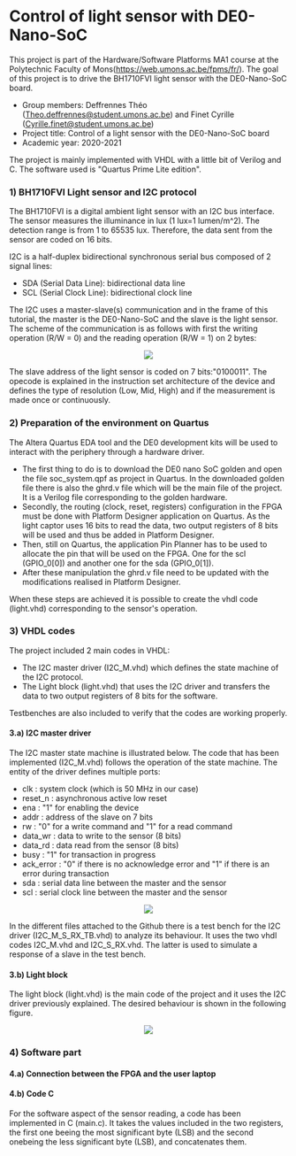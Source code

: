 # Control of light sensor with DE0-Nano-SoC

This project is part of the Hardware/Software Platforms MA1 course at the Polytechnic Faculty of Mons(https://web.umons.ac.be/fpms/fr/). The goal of this project is to drive the BH1710FVI light sensor with the DE0-Nano-SoC board. 

* Group members: Deffrennes Théo (Theo.deffrennes@student.umons.ac.be) and Finet Cyrille (Cyrille.finet@student.umons.ac.be) 
* Project title: Control of a light sensor with the DE0-Nano-SoC board
* Academic year: 2020-2021

The project is mainly implemented with VHDL with a little bit of Verilog and C. The software used is "Quartus Prime Lite edition". 

### 1) BH1710FVI Light sensor and I2C protocol

The BH1710FVI is a digital ambient light sensor with an I2C bus interface. The sensor measures the illuminance in lux (1 lux=1 lumen/m^2). The detection range is from 1 to 65535 lux. Therefore, the data sent from the sensor are coded on 16 bits. 

I2C is a half-duplex bidirectional synchronous serial bus composed of 2 signal lines:
* SDA (Serial Data Line): bidirectional data line
* SCL (Serial Clock Line): bidirectional clock line

The I2C uses a master-slave(s) communication and in the frame of this tutorial, the master is the DE0-Nano-SoC and the slave is the light sensor. 
The scheme of the communication is as follows with first the writing operation (R/W = 0) and the reading operation (R/W = 1) on 2 bytes:

<p align="center">
  <img src="https://user-images.githubusercontent.com/79786800/118889273-2f049c00-b8fd-11eb-8f2f-35ef01ece9cb.png" />
</p>

The slave address of the light sensor is coded on 7 bits:"0100011". 
The opecode is explained in the instruction set architecture of the device and defines the type of resolution (Low, Mid, High) and if the measurement is made once or continuously. 


### 2) Preparation of the environment on Quartus
The Altera Quartus EDA tool and the DE0 development kits will be used to interact with the periphery through a hardware driver. 
- The first thing to do is to download the DE0 nano SoC golden and open the file soc_system.qpf as project in Quartus.  In the downloaded golden file there is also the ghrd.v file which will be the main file of the project. It is a Verilog file corresponding to the golden hardware. 
- Secondly, the routing (clock, reset, registers) configuration in the FPGA must be done with Platform Designer application on Quartus.  As the light captor uses 16 bits to read the data, two output registers of 8 bits will be used and thus be added in Platform Designer. 
- Then, still on Quartus, the application Pin Planner has to be used to allocate the pin that will be used on the FPGA. One for the scl (GPIO_0[0]) and another one for the sda (GPIO_0[1]). 
- After these manipulation the ghrd.v file need to be updated with the modifications realised in Platform Designer.

When these steps are achieved it is possible to create the vhdl code (light.vhd) corresponding to the sensor's operation. 

### 3) VHDL codes

The project included 2 main codes in VHDL:

* The I2C master driver (I2C_M.vhd) which defines the state machine of the I2C protocol.
* The Light block (light.vhd) that uses the I2C driver and transfers the data to two output registers of 8 bits for the software.

Testbenches are also included to verify that the codes are working properly.

#### 3.a) I2C master driver

The I2C master state machine is illustrated below. The code that has been implemented (I2C_M.vhd) follows the operation of the state machine. The entity of the driver defines multiple ports:

* clk : system clock (which is 50 MHz in our case)
* reset_n : asynchronous active low reset
* ena : "1" for enabling the device
* addr : address of the slave on 7 bits
* rw : "0" for a write command and "1" for a read command
* data_wr : data to write to the sensor (8 bits)
* data_rd : data read from the sensor (8 bits)
* busy : "1" for transaction in progress
* ack_error : "0" if there is no acknowledge error and "1" if there is an error during transaction
* sda : serial data line between the master and the sensor
* scl : serial clock line between the master and the sensor


<p align="center">
  <img src="https://user-images.githubusercontent.com/79786800/121052583-cd787480-c7ba-11eb-9b0d-97f72eed8fcb.png" />
</p>

In the different files attached to the Github there is a test bench for the I2C driver (I2C_M_S_RX_TB.vhd) to analyze its behaviour. It uses the two vhdl codes I2C_M.vhd and I2C_S_RX.vhd. The latter is used to simulate a response of a slave in the test bench. 
#### 3.b) Light block

The light block (light.vhd) is the main code of the project and it uses the I2C driver previously explained. The desired behaviour is shown in the following figure. 

<p align="center">
  <img src="https://user-images.githubusercontent.com/79786800/121068847-09b4d080-c7cd-11eb-894d-5936076888d2.png" />
</p>

### 4) Software part
#### 4.a) Connection between the FPGA and the user laptop
#### 4.b) Code C
For the software aspect of the sensor reading, a code has been implemented in C (main.c). It takes the values included in the two registers, the first one beeing the most significant byte (LSB) and the second onebeing the less significant byte (LSB), and concatenates them.









